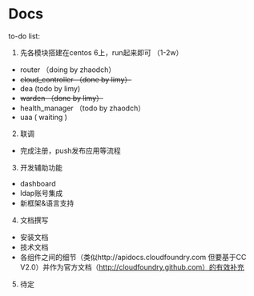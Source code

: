 Docs
====

to-do list:

1. 先各模块搭建在centos 6上，run起来即可 （1-2w）
 * router （doing by zhaodch）
 * <del>cloud_controller （done by limy）<del>
 * dea   (todo by limy)
 * <del>warden （done by limy）<del>
 * health_manager （todo by zhaodch）
 * uaa ( waiting )

2. 联调
 * 完成注册，push发布应用等流程

3. 开发辅助功能
 * dashboard
 * ldap账号集成
 * 新框架&语言支持

4. 文档撰写
 * 安装文档
 * 技术文档
  * 各组件之间的细节（类似http://apidocs.cloudfoundry.com 但要基于CC V2.0）并作为官方文档（http://cloudfoundry.github.com）的有效补充 

5. 待定
